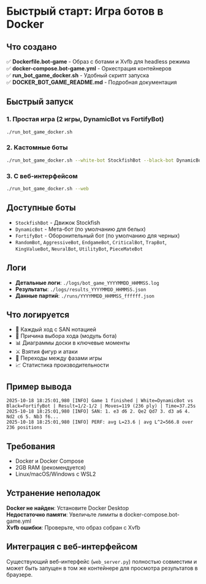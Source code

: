# Быстрый старт: Игра ботов в Docker

## Что создано

✅ **Dockerfile.bot-game** - Образ с ботами и Xvfb для headless режима  
✅ **docker-compose.bot-game.yml** - Оркестрация контейнеров  
✅ **run_bot_game_docker.sh** - Удобный скрипт запуска  
✅ **DOCKER_BOT_GAME_README.md** - Подробная документация  

## Быстрый запуск

### 1. Простая игра (2 игры, DynamicBot vs FortifyBot)
```bash
./run_bot_game_docker.sh
```

### 2. Кастомные боты
```bash
./run_bot_game_docker.sh --white-bot StockfishBot --black-bot DynamicBot --games 5
```

### 3. С веб-интерфейсом
```bash
./run_bot_game_docker.sh --web
```

## Доступные боты

- `StockfishBot` - Движок Stockfish
- `DynamicBot` - Мета-бот (по умолчанию для белых)
- `FortifyBot` - Оборонительный бот (по умолчанию для черных)
- `RandomBot`, `AggressiveBot`, `EndgameBot`, `CriticalBot`, `TrapBot`, `KingValueBot`, `NeuralBot`, `UtilityBot`, `PieceMateBot`

## Логи

- **Детальные логи**: `./logs/bot_game_YYYYMMDD_HHMMSS.log`
- **Результаты**: `./logs/results_YYYYMMDD_HHMMSS.json`
- **Данные партий**: `./runs/YYYYMMDD_HHMMSS_ffffff.json`

## Что логируется

- 🎯 Каждый ход с SAN нотацией
- 🧠 Причина выбора хода (модуль бота)
- 📊 Диаграммы доски в ключевые моменты
- ⚔️ Взятия фигур и атаки
- 🔄 Переходы между фазами игры
- 📈 Статистика производительности

## Пример вывода

```
2025-10-18 18:25:01,980 [INFO] Game 1 finished | White=DynamicBot vs Black=FortifyBot | Result=1/2-1/2 | Moves=119 (236 ply) | Time=37.25s
2025-10-18 18:25:01,980 [INFO] SAN: 1. e3 d6 2. Qe2 Qd7 3. d3 a6 4. Nd2 c6 5. Nb3 f6...
2025-10-18 18:25:01,980 [INFO] PERF: avg L=23.6 | avg L^2=566.8 over 236 positions
```

## Требования

- Docker и Docker Compose
- 2GB RAM (рекомендуется)
- Linux/macOS/Windows с WSL2

## Устранение неполадок

**Docker не найден**: Установите Docker Desktop  
**Недостаточно памяти**: Увеличьте лимиты в docker-compose.bot-game.yml  
**Xvfb ошибки**: Проверьте, что образ собран с Xvfb  

## Интеграция с веб-интерфейсом

Существующий веб-интерфейс (`web_server.py`) полностью совместим и может быть запущен в том же контейнере для просмотра результатов в браузере.